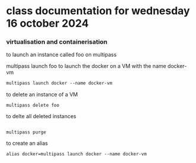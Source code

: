 # **class documentation for wednesday 16 october 2024**
### virtualisation and containerisation

to launch an instance called foo on multipass

 multipass launch foo
 to launch the docker on a VM with the name docker-vm

```html
multipass launch docker --name docker-vm
```
 to delete an instance of a VM

 ```shell
 multipass delete foo
 ```
 to delte all deleted instances
 ```shell
 
 multipass purge

 ```
 to create an alias
 ```shell
 alias docker=multipass launch docker --name docker-vm
 ```